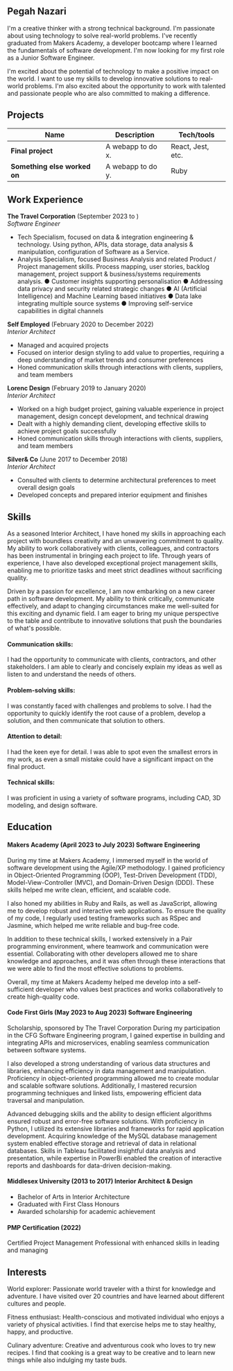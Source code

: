 ## Pegah Nazari

I'm a creative thinker with a strong technical background. I'm passionate about using technology to solve real-world problems. I've recently graduated from Makers Academy, a developer bootcamp where I learned the fundamentals of software development. I'm now looking for my first role as a Junior Software Engineer.

I'm excited about the potential of technology to make a positive impact on the world. I want to use my skills to develop innovative solutions to real-world problems. I'm also excited about the opportunity to work with talented and passionate people who are also committed to making a difference.

## Projects

| Name                         | Description       | Tech/tools        |
| ---------------------------- | ----------------- | ----------------- |
| **Final project**            | A webapp to do x. | React, Jest, etc. |
| **Something else worked on** | A webapp to do y. | Ruby              |

## Work Experience

**The Travel Corporation** (September 2023 to )  
_Software Engineer_

- Tech Specialism, focused on data & integration engineering & technology. Using python, APIs, data storage, data analysis & manipulation, configuration of Software as a Service.
- Analysis Specialism, focused Business Analysis and related Product / Project management skills. Process mapping, user stories, backlog management, project support & business/systems requirements analysis. 
● Customer insights supporting personalisation
● Addressing data privacy and security related strategic changes
● AI (Artificial Intelligence) and Machine Learning based initiatives
● Data lake integrating multiple source systems
● Improving self-service capabilities in digital channels

**Self Employed** (February 2020 to December 2022)  
_Interior Architect_

- Managed and acquired projects
- Focused on interior design styling to add value to properties, requiring a deep understanding of market trends and consumer preferences
- Honed communication skills through interactions with clients, suppliers, and team members

**Lorenc Design** (February 2019 to January 2020)  
_Interior Architect_

- Worked on a high budget project, gaining valuable experience in project management, design concept development, and technical drawing
- Dealt with a highly demanding client, developing effective skills to achieve project goals successfully
- Honed communication skills through interactions with clients, suppliers, and team members

**Silver& Co** (June 2017 to December 2018)  
_Interior Architect_

- Consulted with clients to determine architectural preferences to meet overall design goals
- Developed concepts and prepared interior equipment and finishes

## Skills

As a seasoned Interior Architect, I have honed my skills in approaching each project with boundless creativity and an unwavering commitment to quality. My ability to work collaboratively with clients, colleagues, and contractors has been instrumental in bringing each project to life. Through years of experience, I have also developed exceptional project management skills, enabling me to prioritize tasks and meet strict deadlines without sacrificing quality.

Driven by a passion for excellence, I am now embarking on a new career path in software development. My ability to think critically, communicate effectively, and adapt to changing circumstances make me well-suited for this exciting and dynamic field. I am eager to bring my unique perspective to the table and contribute to innovative solutions that push the boundaries of what's possible.

#### Communication skills:

I had the opportunity to communicate with clients, contractors, and other stakeholders. I am able to clearly and concisely explain my ideas as well as listen to and understand the needs of others.

#### Problem-solving skills:

I was constantly faced with challenges and problems to solve. I had the opportunity to quickly identify the root cause of a problem, develop a solution, and then communicate that solution to others.

#### Attention to detail:

I had the keen eye for detail. I was able to spot even the smallest errors in my work, as even a small mistake could have a significant impact on the final product.

#### Technical skills:

I was proficient in using a variety of software programs, including CAD, 3D modeling, and design software.

## Education

#### Makers Academy (April 2023 to July 2023) Software Engineering
During my time at Makers Academy, I immersed myself in the world of software development using the Agile/XP methodology. I gained proficiency in Object-Oriented Programming (OOP), Test-Driven Development (TDD), Model-View-Controller (MVC), and Domain-Driven Design (DDD). These skills helped me write clean, efficient, and scalable code.

I also honed my abilities in Ruby and Rails, as well as JavaScript, allowing me to develop robust and interactive web applications. To ensure the quality of my code, I regularly used testing frameworks such as RSpec and Jasmine, which helped me write reliable and bug-free code.

In addition to these technical skills, I worked extensively in a Pair programming environment, where teamwork and communication were essential. Collaborating with other developers allowed me to share knowledge and approaches, and it was often through these interactions that we were able to find the most effective solutions to problems.

Overall, my time at Makers Academy helped me develop into a self-sufficient developer who values best practices and works collaboratively to create high-quality code.

#### Code First Girls (May 2023 to Aug 2023) Software Engineering

Scholarship, sponsored by The Travel Corporation
During my participation in the CFG Software Engineering program, I gained expertise in building and integrating APIs and microservices, enabling seamless communication between software systems. 

I also developed a strong understanding of various data structures and libraries, enhancing efficiency in data management and manipulation. Proficiency in object-oriented programming allowed me to create modular and scalable software solutions. Additionally, I mastered recursion programming techniques and linked lists, empowering efficient data traversal and manipulation. 

Advanced debugging skills and the ability to design efficient algorithms ensured robust and error-free software solutions. With proficiency in Python, I utilized its extensive libraries and frameworks for rapid application development. Acquiring knowledge of the MySQL database management system enabled effective storage and retrieval of data in relational databases. Skills in Tableau facilitated insightful data analysis and presentation, while expertise in PowerBi enabled the creation of interactive reports and dashboards for data-driven decision-making. 

#### Middlesex University (2013 to 2017) Interior Architect & Design
- Bachelor of Arts in Interior Architecture
- Graduated with First Class Honours
- Awarded scholarship for academic achievement

#### PMP Certification (2022)
Certified Project Management Professional with enhanced skills in leading and managing

## Interests

World explorer:
Passionate world traveler with a thirst for knowledge and adventure. I have visited over 20 countries and have learned about different cultures and people.

Fitness enthusiast:
Health-conscious and motivated individual who enjoys a variety of physical activities. I find that exercise helps me to stay healthy, happy, and productive.

Culinary adventure:
Creative and adventurous cook who loves to try new recipes. I find that cooking is a great way to be creative and to learn new things while also indulging my taste buds.

